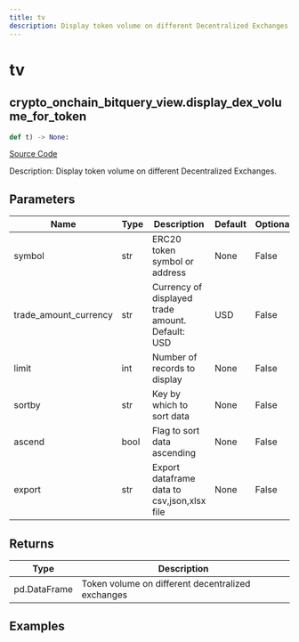 ```yaml
---
title: tv
description: Display token volume on different Decentralized Exchanges.
---
```

# tv

## crypto_onchain_bitquery_view.display_dex_volume_for_token

```python
def t) -> None:
```
[Source Code](https://github.com/OpenBB-finance/OpenBBTerminal/tree/main/openbb_terminal/decorators.py#L159)

Description: Display token volume on different Decentralized Exchanges.

## Parameters

| Name | Type | Description | Default | Optional |
| ---- | ---- | ----------- | ------- | -------- |
| symbol | str | ERC20 token symbol or address | None | False |
| trade_amount_currency | str | Currency of displayed trade amount. Default: USD | USD | False |
| limit | int | Number of records to display | None | False |
| sortby | str | Key by which to sort data | None | False |
| ascend | bool | Flag to sort data ascending | None | False |
| export | str | Export dataframe data to csv,json,xlsx file | None | False |

## Returns

| Type | Description |
| ---- | ----------- |
| pd.DataFrame | Token volume on different decentralized exchanges |

## Examples

